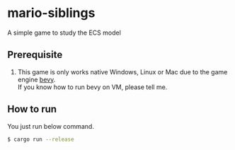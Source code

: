 # mario-siblings
A simple game to study the ECS model

## Prerequisite
1. This game is only works native Windows, Linux or Mac due to the game engine [bevy](https://github.com/bevyengine/bevy).  
    If you know how to run bevy on VM, please tell me.
    
## How to run
You just run below command.
```bash
$ cargo run --release
```
